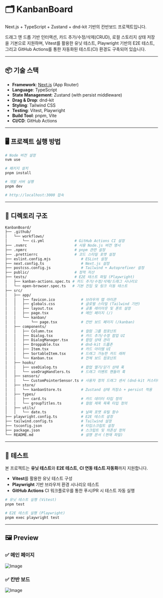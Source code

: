 # 🗂️ KanbanBoard

Next.js + TypeScript + Zustand + dnd-kit 기반의 칸반보드 프로젝트입니다.

드래그 앤 드롭 기반 인터랙션, 카드 추가/수정/삭제(CRUD), 로컬 스토리지 상태 저장을 기본으로 지원하며,
Vitest를 활용한 유닛 테스트, Playwright 기반의 E2E 테스트, 그리고 GitHub Actions를 통한 자동화된 테스트(CI) 환경도 구축되어 있습니다.

---

## 📦 기술 스택

- **Framework**: [Next.js](https://nextjs.org/) (App Router)
- **Language**: TypeScript
- **State Management**: Zustand (with persist middleware)
- **Drag & Drop**: dnd-kit
- **Styling**: Tailwind CSS
- **Testing**: Vitest, Playwright
- **Build Tool**: pnpm, Vite
- **CI/CD**: GitHub Actions

---

## 🖥️ 프로젝트 실행 방법

```bash
# Node 버전 설정
nvm use

# 패키지 설치
pnpm install

# 개발 서버 실행
pnpm dev

# http://localhost:3000 접속
```

---

## 📁 디렉토리 구조

```bash
KanbanBoard/
├── .github/
│   └── workflows/
│       └── ci.yml              # GitHub Actions CI 설정
├── .nvmrc                      # 사용 Node.js 버전 명시
├── .npmrc                      # pnpm 관련 설정
├── .prettierrc                 # 코드 스타일 포맷 설정
├── eslint.config.mjs              # ESLint 설정
├── next.config.ts                 # Next.js 설정
├── postcss.config.js              # Tailwind + Autoprefixer 설정
├── public/                     # 정적 자산
├── tests/                      # E2E 테스트 파일 (Playwright)
│   ├── kanban-actions.spec.ts # 카드 추가/수정/삭제/드래그 시나리오
│   └── open-browser.spec.ts   # 기본 진입 및 링크 이동 테스트
├── src/
│   ├── app/
│   │   ├── favicon.ico            # 브라우저 탭 아이콘
│   │   ├── globals.css            # 글로벌 스타일 (Tailwind 기반)
│   │   ├── layout.tsx             # 공통 레이아웃 및 폰트 설정
│   │   ├── page.tsx               # 메인 페이지 (/)
│   │   └── kanban/
│   │       └── page.tsx           # 칸반 보드 페이지 (/kanban)
│   ├── components/
│   │   ├── Column.tsx             # 컬럼 그룹 컴포넌트
│   │   ├── Dialog.tsx             # 카드 추가/수정 팝업 UI
│   │   ├── DialogManager.tsx      # 팝업 상태 관리
│   │   ├── Droppable.tsx          # dnd-kit 드롭존
│   │   ├── Item.tsx               # 카드 아이템 UI
│   │   ├── SortableItem.tsx       # 드래그 가능한 카드 래퍼
│   │   └── Kanban.tsx             # 전체 보드 컴포넌트
│   ├── hooks/
│   │   ├── useDialog.ts           # 팝업 열기/닫기 상태 훅
│   │   └── useDragHandlers.ts     # 드래그 이벤트 핸들러 훅
│   ├── sensors/
│   │   └── CustomPointerSensor.ts # 사용자 정의 드래그 센서 (dnd-kit 커스터마이징)
│   ├── store/
│   │   └── kanbanStore.ts         # Zustand 상태 저장소 + persist 적용
│   ├── types/
│   │   ├── card.ts                # 카드 데이터 타입 정의
│   │   └── groupTitles.ts         # 컬럼 제목 목록 타입 정의
│   ├── utils/
│   │   └── date.ts                # 날짜 포맷 유틸 함수
├── playwright.config.ts           # E2E 테스트 설정
├── tailwind.config.ts             # Tailwind 설정
├── tsconfig.json                  # 타입스크립트 설정
├── package.json                   # 스크립트 및 의존성 정의
└── README.md                      # 설명 문서 (현재 파일)
```
---

## 🧪 테스트

본 프로젝트는 **유닛 테스트**와 **E2E 테스트**, **CI 연동 테스트 자동화**까지 지원합니다.

- **Vitest**를 활용한 유닛 테스트 구성
- **Playwright** 기반 브라우저 환경 시나리오 테스트
- **GitHub Actions** CI 워크플로우를 통한 푸시/PR 시 테스트 자동 실행

```bash
# 유닛 테스트 실행 (Vitest)
pnpm test

# E2E 테스트 실행 (Playwright)
pnpm exec playwright test
```

---

## 🖼️ Preview 

### ✅ 메인 페이지
![Image](https://github.com/user-attachments/assets/eb7d63a6-5cf4-48ec-a022-c5b2723cefb9)

### ✅ 칸반 보드
![Image](https://github.com/user-attachments/assets/cd25c54f-4ca7-454c-a6e6-b65df5403eca)

